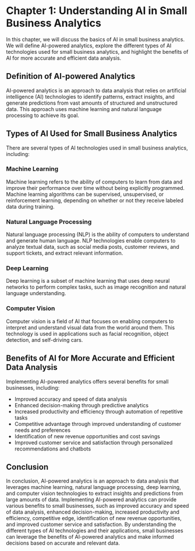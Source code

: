 Chapter 1: Understanding AI in Small Business Analytics
=======================================================

In this chapter, we will discuss the basics of AI in small business analytics. We will define AI-powered analytics, explore the different types of AI technologies used for small business analytics, and highlight the benefits of AI for more accurate and efficient data analysis.

Definition of AI-powered Analytics
----------------------------------

AI-powered analytics is an approach to data analysis that relies on artificial intelligence (AI) technologies to identify patterns, extract insights, and generate predictions from vast amounts of structured and unstructured data. This approach uses machine learning and natural language processing to achieve its goal.

Types of AI Used for Small Business Analytics
---------------------------------------------

There are several types of AI technologies used in small business analytics, including:

### Machine Learning

Machine learning refers to the ability of computers to learn from data and improve their performance over time without being explicitly programmed. Machine learning algorithms can be supervised, unsupervised, or reinforcement learning, depending on whether or not they receive labeled data during training.

### Natural Language Processing

Natural language processing (NLP) is the ability of computers to understand and generate human language. NLP technologies enable computers to analyze textual data, such as social media posts, customer reviews, and support tickets, and extract relevant information.

### Deep Learning

Deep learning is a subset of machine learning that uses deep neural networks to perform complex tasks, such as image recognition and natural language understanding.

### Computer Vision

Computer vision is a field of AI that focuses on enabling computers to interpret and understand visual data from the world around them. This technology is used in applications such as facial recognition, object detection, and self-driving cars.

Benefits of AI for More Accurate and Efficient Data Analysis
------------------------------------------------------------

Implementing AI-powered analytics offers several benefits for small businesses, including:

* Improved accuracy and speed of data analysis
* Enhanced decision-making through predictive analytics
* Increased productivity and efficiency through automation of repetitive tasks
* Competitive advantage through improved understanding of customer needs and preferences
* Identification of new revenue opportunities and cost savings
* Improved customer service and satisfaction through personalized recommendations and chatbots

Conclusion
----------

In conclusion, AI-powered analytics is an approach to data analysis that leverages machine learning, natural language processing, deep learning, and computer vision technologies to extract insights and predictions from large amounts of data. Implementing AI-powered analytics can provide various benefits to small businesses, such as improved accuracy and speed of data analysis, enhanced decision-making, increased productivity and efficiency, competitive edge, identification of new revenue opportunities, and improved customer service and satisfaction. By understanding the different types of AI technologies and their applications, small businesses can leverage the benefits of AI-powered analytics and make informed decisions based on accurate and relevant data.
